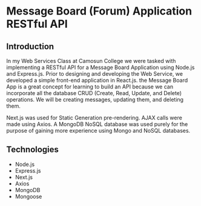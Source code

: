 # Message Board (Forum) Application RESTful API
## Introduction

In my Web Services Class at Camosun College we were tasked with implementing a RESTful API for a Message Board Application using Node.js and Express.js.
Prior to designing and developing the Web Service, we developed a simple front-end application in React.js.
the Message Board App is a great concept for learning to build an API because we can incorporate all the database CRUD (Create, Read, Update, and Delete) operations. 
We will be creating messages, updating them, and deleting them.

Next.js was used for Static Generation pre-rendering. AJAX calls were made using Axios. 
A MongoDB NoSQL database was used purely for the purpose of gaining more experience using Mongo and NoSQL databases.

## Technologies

* Node.js
* Express.js
* Next.js
* Axios
* MongoDB
* Mongoose
